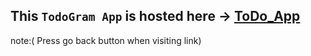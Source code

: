 ## This `TodoGram App` is hosted here -> [ToDo_App](https://amrhitzzz.github.io/todogram_reactjs/)

note:( Press go back button when visiting link)

